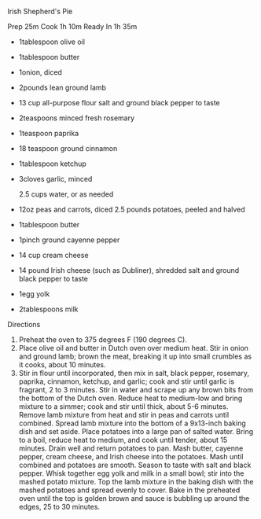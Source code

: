 Irish Shepherd's Pie

Prep           25m
Cook        1h 10m
Ready In    1h 35m



- 1tablespoon olive oil
- 1tablespoon butter
- 1onion, diced
- 2pounds lean ground lamb
- 13 cup all-purpose flour
    salt and ground black pepper to taste
- 2teaspoons minced fresh rosemary
- 1teaspoon paprika
- 18 teaspoon ground cinnamon
- 1tablespoon ketchup
- 3cloves garlic, minced

    2.5 cups water, or as needed
- 12oz peas and carrots, diced
    2.5 pounds potatoes, peeled and halved
- 1tablespoon butter
- 1pinch ground cayenne pepper
- 14 cup cream cheese
- 14 pound Irish cheese (such as Dubliner), shredded
    salt and ground black pepper to taste
- 1egg yolk
- 2tablespoons milk


Directions

1. Preheat the oven to 375 degrees F (190 degrees C).
2. Place olive oil and butter in Dutch oven over medium heat. Stir in onion and ground lamb; brown the meat, breaking it up into small crumbles as it cooks, about 10 minutes.
3. Stir in flour until incorporated, then mix in salt, black pepper, rosemary, paprika, cinnamon, ketchup, and garlic; cook and stir until garlic is fragrant, 2 to 3 minutes.
    Stir in water and scrape up any brown bits from the bottom of the Dutch oven. Reduce heat to medium-low and bring mixture to a simmer; cook and stir until thick, about 5-6 minutes.
    Remove lamb mixture from heat and stir in peas and carrots until combined.
    Spread lamb mixture into the bottom of a 9x13-inch baking dish and set aside.
    Place potatoes into a large pan of salted water. Bring to a boil, reduce heat to medium, and cook until tender, about 15 minutes. Drain well and return potatoes to pan.
    Mash butter, cayenne pepper, cream cheese, and Irish cheese into the potatoes. Mash until combined and potatoes are smooth. Season to taste with salt and black pepper.
    Whisk together egg yolk and milk in a small bowl; stir into the mashed potato mixture.
    Top the lamb mixture in the baking dish with the mashed potatoes and spread evenly to cover.
    Bake in the preheated oven until the top is golden brown and sauce is bubbling up around the edges, 25 to 30 minutes.
